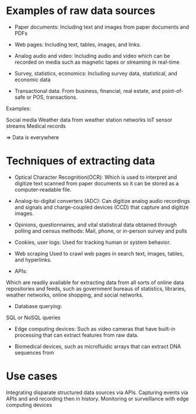 # Examples of raw data sources
- Paper documents:
Including text and images from paper documents and PDFs

- Web pages:
Including text, tables, images, and links.

- Analog audio and video:
Including audio and video which can be recorded on media such as magnetic tapes or streaming in real-time

- Survey, statistics, economics:
Including survey data, statistical, and economic data

- Transactional data:
From business, financial, real estate, and point-of-safe or POS, transactions.

Examples:

Social media
Weather data from weather station networks
IoT sensor streams
Medical records

=> Data is everywhere

# Techniques of extracting data

- Optical Character Recognition(OCR):
Which is used to interpret and digitize text scanned from paper documents so it can be stored as a computer-readable file.

- Analog-to-digital converters (ADC):
Can digitize analog audio recordings and signals and charge-coupled devices (CCD) that capture and digitize images.

- Opinions, questionnaires, and vital statistical data obtained through polling and census methods:
Mail, phone, or in-person survey and polls

- Cookies, user logs:
Used for tracking human or system behavior.

- Web scraping
Used to crawl web pages in search text, images, tables, and hyperlinks.

- APIs:

Which are readily available for extracting data from all sorts of online data repositories and feeds, such as government bureaus of statistics, libraries, weather networks, online shopping, and social networks.

- Database querying:

SQL or NoSQL queries

- Edge computing devices:
Such as video cameras that have built-in processing that can extract features from raw data.

- Biomedical devices, such as microfluidic arrays that can extract DNA sequences from

# Use cases

Integrating disparate structured data sources via APIs.
Capturing events via APIs and and recording then in history.
Monitoring or surveillance with edge computing devices